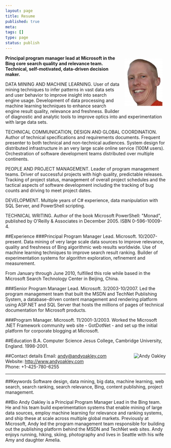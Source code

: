 ```yaml
---
layout: page
title: Resume
published: true
meta:
tags: []
type: page
status: publish
---
```

<img style="float: right; margin: 10px; border: 0px;" title="andy_oakley" src="/about/andy_oakley.jpg" alt="Andy Oakley" width="119" height="149" />

**Principal program manager lead at Microsoft in the Bing core search quality and relevance team. Technical, self-motivated, data-driven decision maker.**

DATA MINING AND MACHINE LEARNING. User of data mining techniques to infer patterns in vast data sets and user behavior to improve insight into search engine usage. Development of data processing and machine learning techniques to enhance search engine result quality, relevance and freshness. Builder of diagnostic and analytic tools to improve optics into and experimentation with large data sets.

TECHNICAL COMMUNICATION, DESIGN  AND GLOBAL COORDINATION. Author of technical specifications and requirements documents. Frequent presenter to both technical and non-technical audiences. System design for distributed infrastructure in an very large scale online service (100M users). Orchestration of software development teams distributed over multiple continents.

PEOPLE AND PROJECT MANAGEMENT. Leader of program management teams. Driver of successful projects with high quality, predictable releases. Tracking of project status, management of overall project schedules and the tactical aspects of software development including the tracking of bug counts and driving to meet project dates.

DEVELOPMENT. Multiple years of C# experience, data manipulation with SQL Server, and PowerShell scripting.

TECHNICAL WRITING. Author of the book Microsoft PowerShell: "Monad", published by O'Reilly &amp; Associates in December 2005. ISBN 0-596-10009-4.

##Experience
###Principal Program Manager Lead. Microsoft. 10/2007-present.
Data mining of very large scale data sources to improve relevance, quality and freshness of Bing algorithmic web results worldwide. Use of machine learning techniques to improve search result ranking. Builder of experimentation systems for algorithm exploration, refinement and measurement.

From January through June 2010, fulfilled this role while based in the Microsoft Search Technology Center in Beijing, China.

###Senior Program Manager Lead. Microsoft. 3/2003-10/2007.
Led the program management team that built the MSDN and TechNet Publishing System, a database-driven content management and rendering platform using ASP.NET and SQL Server that hosts the millions of pages of technical documentation for Microsoft products.

###Program Manager. Microsoft. 11/2001-3/2003.
Worked the Microsoft .NET Framework community web site - GotDotNet - and set up the initial platform for corporate blogging at Microsoft.

##Education
B.A. Computer Science
Jesus College, Cambridge University, England. 1998-2001.

<img style="float:right; border: none" src="http://chart.apis.google.com/chart?cht=qr&chs=120x120&chld=L&choe=UTF-8&chl=MECARD%3AN%3AAndy+Oakley%3BTEL%3A%2B14257806255%3BURL%3Ahttp%5C%3A%2F%2Fwww.andyoakley.com%3BEMAIL%3Aandy%40andyoakley.com%3B%3B" alt="Andy Oakley" />
##Contact details
Email: <a href="andy@andyoakley.com">andy@andyoakley.com</a><br />
Website: <a href="http://www.andyoakley.com">http://www.andyoakley.com</a><br />
Phone: +1-425-780-6255

---

##Keywords
Software design, data mining, big data, machine learning, web search, search ranking, search relevance, Bing, content publishing, project management.

##Bio
Andy Oakley is a Principal Program Manager Lead in the Bing team. He and his team build experimentation systems that enable mining of large data sources, employ machine learning for relevance and ranking systems, and ship these at scale across multiple global markets. Previously at Microsoft, Andy led the program management team responsible for building out the publishing platform behind the MSDN and TechNet web sites. Andy enjoys running, hiking, skiing, photography and lives in Seattle with his wife Amy and daughter Amelia.
